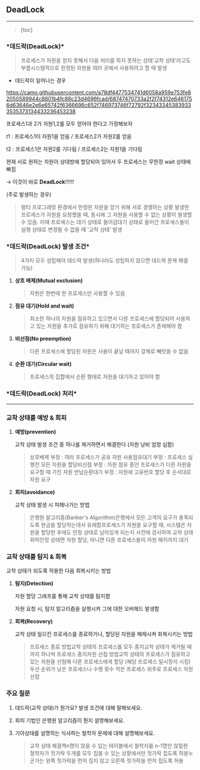 ## DeadLock

------

> [toc]



### ***데드락(DeadLock)\***

> 프로세스가 자원을 얻지 못해서 다음 처리를 하지 못하는 상태'교착 상태'라고도 부름시스템적으로 한정된 자원을 여러 곳에서 사용하려고 할 때 발생

- 데드락이 일어나는 경우

https://camo.githubusercontent.com/a78df4477534741d6058a959e753fe82050589944c8801b4fc88c23d4696fcad/68747470733a2f2f74312e6461756d63646e2e6e65742f6366696c652f746973746f72792f323433453839333535373134433236453238

프로세스1과 2가 자원1,2를 모두 얻어야 한다고 가정해보자

t1 : 프로세스1이 자원1을 얻음 / 프로세스2가 자원2를 얻음

t2 : 프로세스1은 자원2를 기다림 / 프로세스2는 자원1을 기다림

현재 서로 원하는 자원이 상대방에 할당되어 있어서 두 프로세스는 무한정 wait 상태에 빠짐

→ 이것이 바로 **DeadLock**!!!!!!

(주로 발생하는 경우)

> 멀티 프로그래밍 환경에서 한정된 자원을 얻기 위해 서로 경쟁하는 상황 발생한 프로세스가 자원을 요청했을 때, 동시에 그 자원을 사용할 수 없는 상황이 발생할 수 있음. 이때 프로세스는 대기 상태로 들어감대기 상태로 들어간 프로세스들이 실행 상태로 변경될 수 없을 때 '교착 상태' 발생

### ***데드락(DeadLock) 발생 조건\***

> 4가지 모두 성립해야 데드락 발생(하나라도 성립하지 않으면 데드락 문제 해결 가능)

1. **상호 배제(Mutual exclusion)**

   > 자원은 한번에 한 프로세스만 사용할 수 있음

2. **점유 대기(Hold and wait)**

   > 최소한 하나의 자원을 점유하고 있으면서 다른 프로세스에 할당되어 사용하고 있는 자원을 추가로 점유하기 위해 대기하는 프로세스가 존재해야 함

3. **비선점(No preemption)**

   > 다른 프로세스에 할당된 자원은 사용이 끝날 때까지 강제로 빼앗을 수 없음

4. **순환 대기(Circular wait)**

   > 프로세스의 집합에서 순환 형태로 자원을 대기하고 있어야 함

### ***데드락(DeadLock) 처리\***

------

### **교착 상태를 예방 & 회피**

1. **예방(prevention)**

   교착 상태 발생 조건 중 하나를 제거하면서 해결한다 (자원 낭비 엄청 심함)

   > 상호배제 부정 : 여러 프로세스가 공유 자원 사용점유대기 부정 : 프로세스 실행전 모든 자원을 할당비선점 부정 : 자원 점유 중인 프로세스가 다른 자원을 요구할 때 가진 자원 반납순환대기 부정 : 자원에 고유번호 할당 후 순서대로 자원 요구

2. **회피(avoidance)**

   교착 상태 발생 시 피해나가는 방법

   > 은행원 알고리즘(Banker's Algorithm)은행에서 모든 고객의 요구가 충족되도록 현금을 할당하는데서 유래함프로세스가 자원을 요구할 때, 시스템은 자원을 할당한 후에도 안정 상태로 남아있게 되는지 사전에 검사하여 교착 상태 회피안정 상태면 자원 할당, 아니면 다른 프로세스들이 자원 해지까지 대기

### **교착 상태를 탐지 & 회복**

교착 상태가 되도록 허용한 다음 회복시키는 방법

1. **탐지(Detection)**

   자원 할당 그래프를 통해 교착 상태를 탐지함

   자원 요청 시, 탐지 알고리즘을 실행시켜 그에 대한 오버헤드 발생함

2. **회복(Recovery)**

   교착 상태 일으킨 프로세스를 종료하거나, 할당된 자원을 해제시켜 회복시키는 방법

   > 프로세스 종료 방법교착 상태의 프로세스를 모두 중지교착 상태가 제거될 때까지 하나씩 프로세스 중지자원 선점 방법교착 상태의 프로세스가 점유하고 있는 자원을 선점해 다른 프로세스에게 할당 (해당 프로세스 일시정지 시킴)우선 순위가 낮은 프로세스나 수행 횟수 적은 프로세스 위주로 프로세스 자원 선점

### **주요 질문**

1. 데드락(교착 상태)가 뭔가요? 발생 조건에 대해 말해보세요.

2. 회피 기법인 은행원 알고리즘이 뭔지 설명해보세요.

3. 기아상태를 설명하는 식사하는 철학자 문제에 대해 설명해보세요.

   > 교착 상태 해결책n명이 앉을 수 있는 테이블에서 철학자를 n-1명만 앉힘한 철학자가 젓가락 두개를 모두 집을 수 있는 상황에서만 젓가락 집도록 허용누군가는 왼쪽 젓가락을 먼저 집지 않고 오른쪽 젓가락을 먼저 집도록 허용

<br>